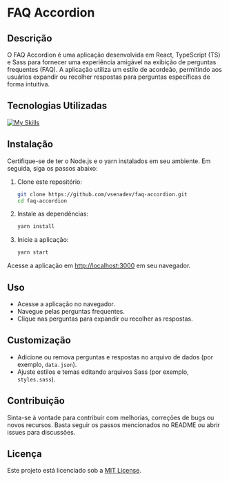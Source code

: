 # FAQ Accordion

## Descrição
O FAQ Accordion é uma aplicação desenvolvida em React, TypeScript (TS) e Sass para fornecer uma experiência amigável na exibição de perguntas frequentes (FAQ). A aplicação utiliza um estilo de acordeão, permitindo aos usuários expandir ou recolher respostas para perguntas específicas de forma intuitiva.

## Tecnologias Utilizadas
[![My Skills](https://skillicons.dev/icons?i=react,ts,sass)](https://skillicons.dev)

## Instalação
Certifique-se de ter o Node.js e o yarn instalados em seu ambiente. Em seguida, siga os passos abaixo:

1. Clone este repositório:
   ```bash
   git clone https://github.com/vsenadev/faq-accordion.git
   cd faq-accordion
   ```

2. Instale as dependências:
   ```bash
   yarn install
   ```

3. Inicie a aplicação:
   ```bash
   yarn start
   ```

Acesse a aplicação em [http://localhost:3000](http://localhost:3000) em seu navegador.

## Uso
- Acesse a aplicação no navegador.
- Navegue pelas perguntas frequentes.
- Clique nas perguntas para expandir ou recolher as respostas.

## Customização
- Adicione ou remova perguntas e respostas no arquivo de dados (por exemplo, `data.json`).
- Ajuste estilos e temas editando arquivos Sass (por exemplo, `styles.sass`).

## Contribuição
Sinta-se à vontade para contribuir com melhorias, correções de bugs ou novos recursos. Basta seguir os passos mencionados no README ou abrir issues para discussões.

## Licença
Este projeto está licenciado sob a [MIT License](LICENSE).
